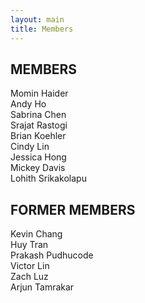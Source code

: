 ```yaml
---
layout: main
title: Members
---
```


## MEMBERS

- Momin Haider
- Andy Ho
- Sabrina Chen
- Srajat Rastogi
- Brian Koehler
- Cindy Lin
- Jessica Hong
- Mickey Davis
- Lohith Srikakolapu

## FORMER MEMBERS

- Kevin Chang
- Huy Tran
- Prakash Pudhucode
- Victor Lin
- Zach Luz
- Arjun Tamrakar


<style>
ul {
  list-style-type: none;
  padding: 0;
  margin: 0;
}
</style>
